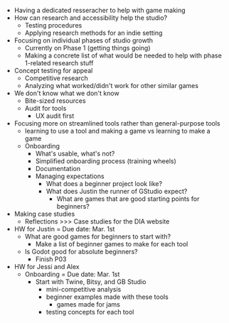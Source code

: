 - Having a dedicated resseracher to help with game making
- How can research and accessibility help the studio?
  - Testing procedures
  - Applying research methods for an indie setting
- Focusing on individual phases of studio growth
  - Currently on Phase 1 (getting things going)
  - Making a concrete list of what would be needed to help with phase 1-related research stuff
- Concept testing for appeal
  - Competitive research
  - Analyzing what worked/didn't work for other similar games
- We don't know what we don't know
  - Bite-sized resources
  - Audit for tools
    - UX audit first
- Focusing more on streamlined tools rather than general-purpose tools
  - learning to use a tool and making a game vs learning to make a game
  - Onboarding
    - What's usable, what's not?
    - Simplified onboarding process (training wheels)
    - Documentation 
    - Managing expectations
      - What does a beginner project look like?
      - What does Justin the runner of GStudio expect?
        - What are games that are good starting points for beginners?
- Making case studies
  - Reflections >>> Case studies for the DIA website
- HW for Justin = Due date: Mar. 1st
  - What are good games for beginners to start with?
    - Make a list of beginner games to make for each tool
  - Is Godot good for absolute beginners?
    - Finish P03
- HW for Jessi and Alex
  - Onboarding = Due date: Mar. 1st
    - Start with Twine, Bitsy, and GB Studio
      - mini-competitive analysis
      - beginner examples made with these tools
        - games made for jams
      - testing concepts for each tool
